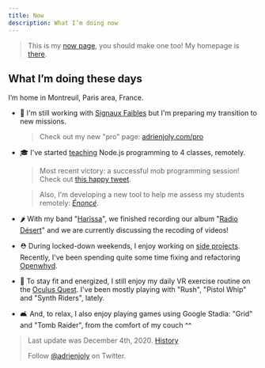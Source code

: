 ```yaml
---
title: Now
description: What I’m doing now
---
```


> This is my [now page](http://nownownow.com/about), you should make one too! My homepage is [there](/).

## What I’m doing these days

I’m home in Montreuil, Paris area, France.

- 💼 I'm still working with [Signaux Faibles](https://beta.gouv.fr/startups/signaux-faibles.html) but I'm preparing my transition to new missions.

  > Check out my new "pro" page: [adrienjoly.com/pro](/pro)

- 🎓 I've started [teaching](/teaching) Node.js programming to 4 classes, remotely.

  > Most recent victory: a successful mob programming session! Check out [this happy tweet](https://twitter.com/adrienjoly/status/1334413690477703168).

  > Also, I'm developing a new tool to help me assess my students remotely: [_Énoncé_](https://github.com/adrienjoly/enonce).
  
- 🌶 With my band "[Harissa](https://www.facebook.com/harissaquartet)", we finished recording our album "[Radio Désert](https://harissa.bandcamp.com/album/radio-d-sert)" and we are currently discussing the recoding of videos!

- ⛑ During locked-down weekends, I enjoy working on [side projects](/prod). Recently, I've been spending quite some time fixing and refactoring [Openwhyd](https://github.com/openwhyd/openwhyd).

- 🥊 To stay fit and energized, I still enjoy my daily VR exercise routine on the [Oculus Quest](/vr). I've been mostly playing with "Rush", "Pistol Whip" and "Synth Riders", lately.

- 🛋 And, to relax, I also enjoy playing games using Google Stadia: "Grid" and "Tomb Raider", from the comfort of my couch ^^

> Last update was December 4th, 2020. [History](https://github.com/adrienjoly/adrienjoly.github.com/commits/master/now)
>
> Follow [@adrienjoly](https://twitter.com/adrienjoly) on Twitter.

